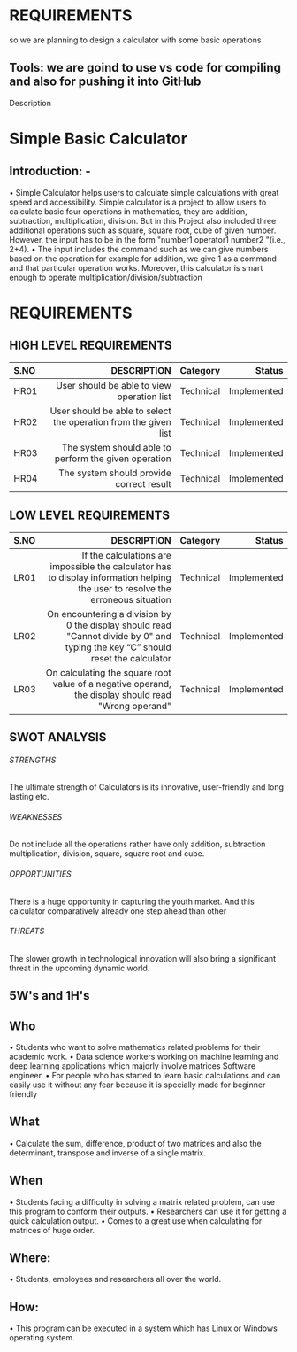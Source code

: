 # REQUIREMENTS
so we are planning to design a calculator with some basic operations
## Tools: we are goind to use vs code for compiling and also for pushing it into GitHub
Description
# Simple Basic Calculator
## Introduction: -
•	Simple Calculator helps users to calculate simple calculations with great speed and accessibility. Simple calculator is a project to allow users to calculate basic four operations in mathematics, they are addition, subtraction, multiplication, division. But in this Project also included three additional operations such as square, square root, cube of given number. However, the input has to be in the form "number1 operator1 number2 "(i.e., 2+4).
•	The input includes the command such as we can give numbers based on the operation for example for addition, we give 1 as a command and that particular operation works. Moreover, this calculator is smart enough to operate multiplication/division/subtraction

# REQUIREMENTS
## HIGH LEVEL REQUIREMENTS
|S.NO|DESCRIPTION |Category|Status|
|:----| ----------------------:|--------:|---------:|
|HR01|User should be able to view operation list|Technical|Implemented|
|HR02|User should be able to select the operation from the given list|Technical|Implemented|
|HR03|The system should able to perform the given operation|Technical|Implemented|
|HR04|The system should provide correct result|Technical|Implemented|
## LOW LEVEL REQUIREMENTS
|S.NO|DESCRIPTION |Category|Status|
|:----| ----------------------:|--------:|---------:|
|LR01|If the calculations are impossible the calculator has to display information helping the user to resolve the erroneous situation|Technical|Implemented|
|LR02|On encountering a division by 0 the display should read "Cannot divide by 0" and typing the key “C” should reset the calculator|Technical|Implemented|
|LR03|On calculating the square root value of a negative operand, the display should read "Wrong operand"|Technical|Implemented|
## SWOT ANALYSIS
###### STRENGTHS
The ultimate strength of Calculators is its innovative, user-friendly and long lasting etc.
###### WEAKNESSES
Do not include all the operations rather have only addition, subtraction multiplication, division, square, square root and cube.
###### OPPORTUNITIES
There is a huge opportunity in capturing the youth market. And this calculator comparatively already one step ahead than other
###### THREATS
The slower growth in technological innovation will also bring a significant threat in the upcoming dynamic world.

## 5W's and 1H's

## Who
•	Students who want to solve mathematics related problems for their academic work.
•	Data science workers working on machine learning and deep learning applications which majorly involve matrices Software engineer.
•	For people who has started to learn basic calculations and can easily  use it without any fear because it is specially made for beginner friendly

## What
•	Calculate the sum, difference, product of two matrices and also the determinant, transpose and inverse of a single matrix.

## When
•	Students facing a difficulty in solving a matrix related problem, can use this program to conform their outputs.
•	Researchers can use it for getting a quick calculation output.
•	Comes to a great use when calculating for matrices of huge order.

## Where:
•	Students, employees and researchers all over the world.

## How:
•	This program can be executed in a system which has Linux or Windows operating system.

